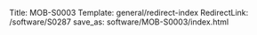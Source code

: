 Title: MOB-S0003
Template: general/redirect-index
RedirectLink: /software/S0287
save_as: software/MOB-S0003/index.html